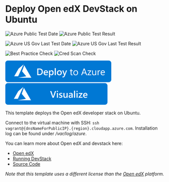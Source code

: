 # Deploy Open edX DevStack on Ubuntu

![Azure Public Test Date](https://azurequickstartsservice.blob.core.windows.net/badges/openedx-devstack-ubuntu/PublicLastTestDate.svg)
![Azure Public Test Result](https://azurequickstartsservice.blob.core.windows.net/badges/openedx-devstack-ubuntu/PublicDeployment.svg)

![Azure US Gov Last Test Date](https://azurequickstartsservice.blob.core.windows.net/badges/openedx-devstack-ubuntu/FairfaxLastTestDate.svg)
![Azure US Gov Last Test Result](https://azurequickstartsservice.blob.core.windows.net/badges/openedx-devstack-ubuntu/FairfaxDeployment.svg)

![Best Practice Check](https://azurequickstartsservice.blob.core.windows.net/badges/openedx-devstack-ubuntu/BestPracticeResult.svg)
![Cred Scan Check](https://azurequickstartsservice.blob.core.windows.net/badges/openedx-devstack-ubuntu/CredScanResult.svg)

[![Deploy To Azure](https://raw.githubusercontent.com/Azure/azure-quickstart-templates/master/1-CONTRIBUTION-GUIDE/images/deploytoazure.svg?sanitize=true)](https://portal.azure.com/#create/Microsoft.Template/uri/https%3A%2F%2Fraw.githubusercontent.com%2FAzure%2Fazure-quickstart-templates%2Fmaster%2Fopenedx-devstack-ubuntu%2Fazuredeploy.json)  [![Visualize](https://raw.githubusercontent.com/Azure/azure-quickstart-templates/master/1-CONTRIBUTION-GUIDE/images/visualizebutton.svg?sanitize=true)](http://armviz.io/#/?load=https%3A%2F%2Fraw.githubusercontent.com%2FAzure%2Fazure-quickstart-templates%2Fmaster%2Fopenedx-devstack-ubuntu%2Fazuredeploy.json)

This template deploys the Open edX developer stack on Ubuntu.

Connect to the virtual machine with SSH: `ssh vagrant@{dnsNameForPublicIP}.{region}.cloudapp.azure.com`. Installation log can be found under */var/log/azure*.

You can learn more about Open edX and devstack here:
- [Open edX](https://open.edx.org)
- [Running DevStack](https://openedx.atlassian.net/wiki/display/OpenOPS/Running+Devstack)
- [Source Code](https://github.com/edx/edx-platform)

*Note that this template uses a different license than the [Open edX](https://github.com/edx/edx-platform/blob/master/LICENSE) platform.*


